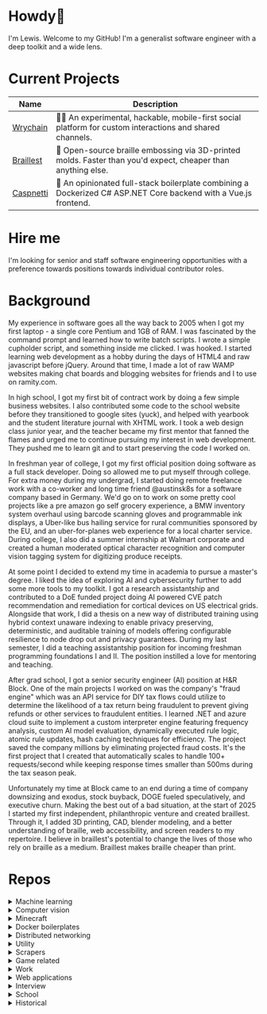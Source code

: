 <h1>
Howdy🤠
</h1>

<p>
I'm Lewis. Welcome to my GitHub! I'm a generalist software engineer with a deep toolkit and a wide lens.
</p>

<h1>Current Projects</h1>

| Name | Description |
| --- | --- |
| [Wrychain](https://github.com/Wrychain) | ⛓️‍💥 An experimental, hackable, mobile-first social platform for custom interactions and shared channels. |
| [Braillest](https://github.com/Braillest) | 🦮 Open-source braille embossing via 3D-printed molds. Faster than you'd expect, cheaper than anything else. |
| [Caspnetti](https://github.com/ramity/caspnetti) |  🍝 An opinionated full-stack boilerplate combining a Dockerized C# ASP.NET Core backend with a Vue.js frontend. |

<h1>Hire me</h1>

<p>
I'm looking for senior and staff software engineering opportunities with a preference towards positions towards individual contributor roles.
</p>

<h1>Background</h1>

<p>
My experience in software goes all the way back to 2005 when I got my first laptop - a single core Pentium and 1GB of RAM. I was fascinated by the command prompt and learned how to write batch scripts. I wrote a simple cupholder script, and something inside me clicked. I was hooked. I started learning web development as a hobby during the days of HTML4 and raw javascript before jQuery. Around that time, I made a lot of raw WAMP websites making chat boards and blogging websites for friends and I to use on ramity.com.
</p>

<p>
In high school, I got my first bit of contract work by doing a few simple business websites. I also contributed some code to the school website before they transitioned to google sites (yuck), and helped with yearbook and the student literature journal with XHTML work. I took a web design class junior year, and the teacher became my first mentor that fanned the flames and urged me to continue pursuing my interest in web development. They pushed me to learn git and to start preserving the code I worked on.
</p>

<p>
In freshman year of college, I got my first official position doing software as a full stack developer. Doing so allowed me to put myself through college. For extra money during my undergrad, I started doing remote freelance work with a co-worker and long time friend @austinsk8s for a software company based in Germany. We'd go on to work on some pretty cool projects like a pre amazon go self grocery experience, a BMW inventory system overhaul using barcode scanning gloves and programmable ink displays, a Uber-like bus hailing service for rural communities sponsored by the EU, and an uber-for-planes web experience for a local charter service. During college, I also did a summer internship at Walmart corporate and created a human moderated optical character recognition and computer vision tagging system for digitizing produce receipts.
</p>

<p>
At some point I decided to extend my time in academia to pursue a master's degree. I liked the idea of exploring AI and cybersecurity further to add some more tools to my toolkit. I got a research assistantship and contributed to a DoE funded project doing AI powered CVE patch recommendation and remediation for cortical devices on US electrical grids. Alongside that work, I did a thesis on a new way of distributed training using hybrid context unaware indexing to enable privacy preserving, deterministic, and auditable training of models offering configurable resilience to node drop out and privacy guarantees. During my last semester, I did a teaching assistantship position for incoming freshman programming foundations I and II. The position instilled a love for mentoring and teaching.
</p>

<p>
After grad school, I got a senior security engineer (AI) position at H&R Block. One of the main projects I worked on was the company's "fraud engine" which was an API service for DIY tax flows could utilize to determine the likelihood of a tax return being fraudulent to prevent giving refunds or other services to fraudulent entities. I learned .NET and azure cloud suite to implement a custom interpreter engine featuring frequency analysis, custom AI model evaluation, dynamically executed rule logic, atomic rule updates, hash caching techniques for efficiency. The project saved the company millions by eliminating projected fraud costs. It's the first project that I created that automatically scales to handle 100+ requests/second while keeping response times smaller than 500ms during the tax season peak.
</p>

<p>
Unfortunately my time at Block came to an end during a time of company downsizing and exodus, stock buyback, DOGE fueled speculatively, and executive churn. Making the best out of a bad situation, at the start of 2025 I started my first independent, philanthropic venture and created <a src="https://braillest.com">braillest</a>. Through it, I added 3D printing, CAD, blender modeling, and a better understanding of braille, web accessibility, and screen readers to my repertoire. I believe in braillest's potential to change the lives of those who rely on braille as a medium. Braillest makes braille cheaper than print.
</p>

<h1>Repos</h1>

<details>
<summary>Machine learning</summary>

| Name | Description |
| --- | --- |
| [clerk](https://github.com/ramity/clerk) | We have AI-generated pull requests at home with Docker, Ollama, and Gitlab. |
| [conjure](https://github.com/ramity/conjure) | A code generation experiment. All code must be generated via the use of generator scripts or ChatGPT responses. |
| [VED pwn](https://github.com/ramity/VED-pwn) | An ML experiment showing vehicle OBDII data is a uniquely identifiable. Utilizes the VED dataset detailed [here](https://arxiv.org/abs/1905.02081) |

</details>

<details>
<summary>Computer vision</summary>

| Name | Description |
| --- | --- |
| [athena](https://github.com/ramity/athena) | A docker setup for opencv experiments featuring a locally compiled version of opencv for more features and formats |
| [apexCV](https://github.com/ramity/apexcv) | [Incomplete] A computer vision framework/toolset for scraping Apex Legends videos for meaningful data and statistics over time |
| [opencv table detection](https://github.com/ramity/opencv-table-detection) | A simple table detection apporach created entirely with opencv |
| [lane detection](https://github.com/ramity/lane-detection) | A simple lane detection program created entirely with opencv |
| [opencv text detection](https://github.com/ramity/opencv-text-detection) | A simple text detection approach created entirely with opencv |
| [edge detection comparison](https://github.com/ramity/edge-detection-comparison) | A simple script to compare different forms of edge detection with opencv |
| [optical flow](https://github.com/ramity/optical-flow) | A simple script to perform optical flow with opencv |
</details>

<details>
<summary>Minecraft</summary>

| Name | Description |
| --- | --- | 
| [minecraft](https://github.com/ramity/minecraft) | A dockerized vanilla minecraft setup. |
| [vault hunters 3](https://github.com/ramity/vault-hunters-3) | A painless and fully featured dockerized server for the Vault Hunters 3 modpack. Now with ramdisk support! |
</details>

<details>
<summary>Docker boilerplates</summary>

| Name | Description |
| --- | --- | 
| [DLNA-kickstart](https://github.com/ramity/DLNA-kickstart) | A repo to kickstart a [D]ocker powered [L]inux image running a [N]ode [N]ativescript [A]ngular stack. |
| [DLAMPS-kickstart](https://github.com/ramity/DLAMPS-kickstart) | A repo to kickstart a [D]ocker powered [L]inux image running an [A]pache [M]ySQL [P]HP [S]ymfony stack. |
| [soothsayer](https://github.com/ramity/soothsayer) | A simple flask boilerplate for quickly creating web accessible applications created during my walmart internship. |
</details>

<details>
<summary>Distributed networking</summary>

| Name | Description |
| --- | --- | 
| [theia](https://github.com/ramity/theia) | [Incomplete] A stab at allowing opencv operations to be performed by a pool of machines. |
| [ramium](https://github.com/ramity/ramium) | [Incomplete] A hybrid blockchain network experiment featuring a global PoS blockchain with PoW subchains. |
</details>

<details>
<summary>Utility</summary>

| Name | Description |
| --- | --- |
| [iris](https://github.com/ramity/iris) | A suite of tools for key management (generation, distribution, storage, rotation), en/decryption of data, and validation of integrity and authenticity of data. Created for communicating over unsecure channels |
| [ssh-scripts](https://github.com/ramity/ssh-scripts) | Dead simple ssh-agent start and stop scripts to prevent terminals from creating multiple ssh-agent processes |
| [virtual-host-manager](https://github.com/ramity/virtual-host-manager) | Client based interface to quickly set up virtual hosts on development machines |
</details>

<details>
<summary>Scrapers</summary>

| Name | Description |
| --- | --- |
| [discord wordle processor](https://github.com/ramity/discord-wordle-processor) | Discover your discord server's Wordle leaderboard and finally settle who reigns supreme! Calculate detailed statistics from shared results like share count, current and max streak, weighted score, offByOne count, average % per guess, and more! |
| [potflip](https://github.com/ramity/potflip) | [Deprecated] RSbuddy is no longer supported. See README for notice. This repo contains a few php scripts to assist in flipping potions for a profit in osrs using the rsbuddy API. See README for example output. |
| [wowah](https://github.com/ramity/wowah) | [Deprecated] A simple data scraper for loading and parsing the WoW auction house api. |
| [twitchScrape](https://github.com/ramity/TwitchScrape) | A twitch stream data scraper that enables side-by-side parsing of the downloaded byte stream with opencv. |
| [typho](https://github.com/ramity/typho) | [Incomplete] The beginnings of a stock data scraper that cross-references alphaadvantage stock data and google trend data |
| [trade-paint](https://github.com/ramity/trade-paint) | [Incomplete] A simple autolist.com scraper to populate and filter available vehicles |
</details>

<details>
<summary>Game related</summary>

| Name | Description |
| --- | --- | 
| [world-sim](https://github.com/ramity/world-sim) | [Incomplete] The beginnings of the backend for a game that never quite took off. Left for reference |
| [Bent](https://github.com/ramity/Bent) | A simple game that uses a php websocket backend and electron frontend + three.js for rendering. |
| [Bent-Client](https://github.com/ramity/Bent-Client) | An electron client for a simple game |
| [js-map-generator](https://github.com/ramity/js-map-generator) | Simple but effective rogue-like map generator. Featured on my LinkedIn. View [here](http://ramity.github.io/js-map-generator/) |
</details>

<details>
<summary>Work</summary>

| Name | Description |
| --- | --- | 
| [CTTP-Lab-Cert](https://github.com/ramity/CTTP-Lab-Cert) | [Deprecated] - Moved to private phabricator repo. One of my first projects at CTTP. Left for reference. Features a self created google spreadsheet clone for managing lab certifications |
| [Storyline-AJAX-integration](https://github.com/ramity/Storyline-AJAX-integration) | Sweet and simple AJAX implementation to hack in functionality of getting grade values out of a Storyline application. |
</details>

<details>
<summary>Web applications</summary>

| Name | Description |
| --- | --- | 
| [micro](https://github.com/ramity/micro) | [Incomplete] The beginnings of a micro management interface for logging and inventorying food, clothes, and events. Left for reference and inspiration |
| [assistant](https://github.com/ramity/assistant) | [Incomplete] A simple micromanager for managing food, finances, closet, and time tracking |
| [ally](https://github.com/ramity/ally) | A companion hub |
</details>

<details>
<summary>Interview</summary>

| Name | Description |
| --- | --- | 
| [supply-pike-interview](https://github.com/ramity/supply-pike-interview) | Timed programming interview questions from local software development firm, Supply Pike. |
</details>

<details>
<summary>School</summary>

| Name | Description |
| --- | --- | 
| [Caesar-Cipher](https://github.com/ramity/Caesar-Cipher) | Sweet and simple sub 70 line functioning and interactive Caesar Cipher written in MIPS32 assembly |
| [CSCE-4853-HW5](https://github.com/ramity/CSCE-4853-HW5) | Interactive single-threaded SHA256 brute force password cracking tool given known hash and configurable password rules (min and max length, character set, salt, and more). |
| [CSCE-2004-HW6](https://github.com/ramity/CSCE-2004-HW6) | Solution, instructions, and helper code for Programming Foundations I's homework 6 |
| [phabricator-setup-doc](https://github.com/ramity/phabricator-setup-doc) | A fancy phabricator setup doc created for a technical writing class. |
| [CSCE-5703-HW](https://github.com/ramity/CSCE-5703-HW) | Homeworks from CSCE-5703 |
| [CSCE-5563-HW3](https://github.com/ramity/CSCE-5563-HW3) | Two pytorch projects: "dl3-actual" being GRU with a self defined backward propagation method, and "dl3-bonus" being a bidirectional LSTM using the highly undocumented nn.CTCLoss function to solve MNIST |
| [CSCE-5693-lab-2](https://github.com/ramity/CSCE-5693-lab-2) | GPU programming lab 2 |
| [capstone](https://github.com/ramity/capstone) | A simple pure CV approach for the autonomous navigation of a standardized robotics playing field. |
| [CSCE-4813-HW1](https://github.com/ramity/CSCE-4813-HW1) | Computer graphics homework #1 detailed [here](http://www.csce.uark.edu/~jgauch/4813/S19/projects/project1/project1.pdf) |
| [algo-hw9](https://github.com/ramity/algo-hw9) | Algorithms homework #9 |
| [algo-hw7](https://github.com/ramity/algo-hw7) | Algorithms homework #7 |
| [algo-hw4](https://github.com/ramity/algo-hw4) | Algorithms homework #4 |
| [AVL-tree](https://github.com/ramity/AVL-tree) | A simple AVL tree implemented in c++. For more details see: https://en.wikipedia.org/wiki/AVL_tree |
| [CSCE-4523-HW](https://github.com/ramity/CSCE-4523-HW) | Repo containing all homeworks for completed Database Management Systems class |
| [spring-2018-notes](https://github.com/ramity/spring-2018-notes) | Notes covering software engineering (CSCE 3513), autonomous robotics (CSCE 4013), advanced data structures (CSCE 4263), database management systems (CSCE 4523), and some miscellaneous ramblings |
| [Trees](https://github.com/ramity/Trees) | BST and AVL trees implemented in c++. For more details see: https://en.wikipedia.org/wiki/Binary_search_tree https://en.wikipedia.org/wiki/AVL_tree |
| [CSCE-4013-hw2](https://github.com/ramity/CSCE-4013-hw2) | The second homework assignment for the Autonomous Robotics course |
| [VectorInt](https://github.com/ramity/VectorInt) | A school project driven integer specific clone of the famous C++ vector class |
| [RegisterClient](https://github.com/ramity/RegisterClient) | Register client (Android app) for accessing the server-side API. Developed using Android Studio. |
| [RegisterAPI-Java](https://github.com/ramity/RegisterAPI-Java) | Server-side register API. Developed in Java (w/ Spring) using the Eclipse IDE. Mavenized. |
| [RegisterAPIDataDefinition](https://github.com/ramity/RegisterAPIDataDefinition) | SQL to create the backing database for the Register API project. |
| [Producer-Consumer](https://github.com/ramity/Producer-Consumer) | A multi-threaded producer-consumer implementation utilizing a shared bounded buffer. Created for an assignment. Written in java |
| [CSCE-2014-lab13](https://github.com/ramity/CSCE-2014-lab13) | Programming Foundations II - Lab 13 |
| [CSCE-2014-A1](https://github.com/ramity/CSCE-2014-A1) | Programming Foundations II - Assignment 1 |
| [CSCE-2004-Lab13](https://github.com/ramity/CSCE-2004-Lab13) | Programming Foundations I - Lab 13 |
| [CSCE-2004-Lab12](https://github.com/ramity/CSCE-2004-Lab12) | Programming Foundations I - Lab 12 |
| [CSCE-2004-Lab11](https://github.com/ramity/CSCE-2004-Lab11) | Programming Foundations I - Lab 11 |
| [CSCE-2004-A7](https://github.com/ramity/CSCE-2004-A7) | Programming Foundations I - Assignment 7 |
| [CSCE-2004-A6](https://github.com/ramity/CSCE-2004-A6) | Programming Foundations I - Assignment 6 |
| [CSCE-2004-A5](https://github.com/ramity/CSCE-2004-A5) | Programming Foundations I - Assignment 5 |
| [CSCE-2004-Lab10](https://github.com/ramity/CSCE-2004-Lab10) | Programming Foundations I - Lab 10 |
| [CSCE-2004-Lab09](https://github.com/ramity/CSCE-2004-Lab09) | Programming Foundations I - Lab 9 |
| [CSCE-2004-Lab08](https://github.com/ramity/CSCE-2004-Lab08) | Programming Foundations I - Lab 8 |
| [CSCE-2004-Lab07](https://github.com/ramity/CSCE-2004-Lab07) | Programming Foundations I - Lab 7 |
| [CSCE-2004-Lab06](https://github.com/ramity/CSCE-2004-Lab06) | Programming Foundations I - Lab 6 |
| [CSCE-2004-Lab05](https://github.com/ramity/CSCE-2004-Lab05) | Programming Foundations I - Lab 5 |
| [CSCE-2004-Lab04](https://github.com/ramity/CSCE-2004-Lab04) | Programming Foundations I - Lab 4 |
| [CSCE-2004-Lab03](https://github.com/ramity/CSCE-2004-Lab03) | Programming Foundations I - Lab 3 |
| [CSCE-2004-Lab02](https://github.com/ramity/CSCE-2004-Lab02) | Programming Foundations I - Lab 2 |
| [CSCE-2004-Lab01](https://github.com/ramity/CSCE-2004-Lab01) | Programming Foundations I - Lab 1 |
| [CSCE-2004-A4](https://github.com/ramity/CSCE-2004-A4) | Programming Foundations I - Assignment 4 |
| [CSCE-2004-A3](https://github.com/ramity/CSCE-2004-A3) | Programming Foundations I - Assignment 3 |
| [CSCE-2004-A2](https://github.com/ramity/CSCE-2004-A2) | Programming Foundations I - Assignment 2 |
| [CSCE-2004-A1](https://github.com/ramity/CSCE-2004-A1) | Programming Foundations I - Assignment 1 |
| [GNEG-1103-electronics](https://github.com/ramity/GNEG-1103-electronics) | Some simple Arduino scripts created for the electronics section of the general engineering course. |
</details>

<details>
<summary>Historical</summary>

| Name | Description |
| --- | --- | 
| [Mirai](https://github.com/ramity/Mirai) | Source code from the original mirai botnet hack forum post. Prior to its release on the forum, it was attributed to having created some of the largest botnets and DDoS attacks ever seen. It was formative in IoT manufactures cleaning up their act in the use of factory default usernames and passwords. |
</details>
